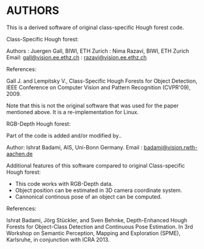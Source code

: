 AUTHORS
======================================
This is a derived software of original class-specific Hough forest code.


Class-Specific Hough forest:

Authors : Juergen Gall, BIWI, ETH Zurich
        : Nima Razavi, BIWI, ETH Zurich
Email: gall@vision.ee.ethz.ch
     : razavi@vision.ee.ethz.ch

References:

Gall J. and Lempitsky V., Class-Specific Hough Forests for 
Object Detection, IEEE Conference on Computer Vision and Pattern 
Recognition (CVPR'09), 2009.

Note that this is not the original software that was used for 
the paper mentioned above. It is a re-implementation for Linux. 


RGB-Depth Hough forest:

Part of the code is added and/or modified by..

Author: Ishrat Badami, AIS, Uni-Bonn Germany.
Email : badami@vision.rwth-aachen.de

Additional features of this software compared to original Class-specific Hough forest:
* This code works with RGB-Depth data. 
* Object position can be estimated in 3D camera coordinate system.
* Cannonical continous pose of an object can be computed.

References:

Ishrat Badami, Jörg Stückler, and Sven Behnke, Depth-Enhanced Hough Forests for Object-Class Detection and Continuous Pose Estimation.
In 3rd Workshop on Semantic Perception, Mapping and Exploration (SPME), Karlsruhe, in conjunction with ICRA 2013.